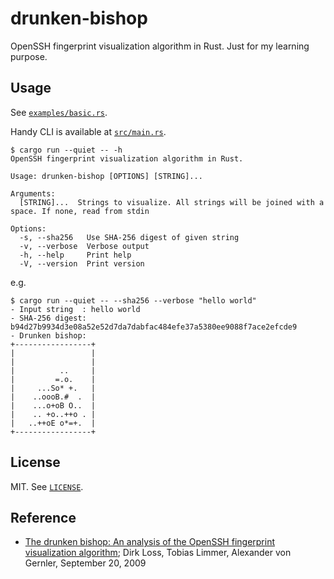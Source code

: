 # drunken-bishop

OpenSSH fingerprint visualization algorithm in Rust. Just for my learning purpose.

## Usage

See [`examples/basic.rs`](examples/basic.rs).

Handy CLI is available at [`src/main.rs`](src/main.rs).

```console
$ cargo run --quiet -- -h
OpenSSH fingerprint visualization algorithm in Rust.

Usage: drunken-bishop [OPTIONS] [STRING]...

Arguments:
  [STRING]...  Strings to visualize. All strings will be joined with a space. If none, read from stdin

Options:
  -s, --sha256   Use SHA-256 digest of given string
  -v, --verbose  Verbose output
  -h, --help     Print help
  -V, --version  Print version
```

e.g.

```console
$ cargo run --quiet -- --sha256 --verbose "hello world"
- Input string  : hello world
- SHA-256 digest: b94d27b9934d3e08a52e52d7da7dabfac484efe37a5380ee9088f7ace2efcde9
- Drunken bishop:
+-----------------+
|                 |
|                 |
|          ..     |
|         =.o.    |
|     ...So* +.   |
|    ..oooB.#  .  |
|    ...o+oB O..  |
|    .. +o..++o . |
|   ..++oE o*=+.  |
+-----------------+
```

## License

MIT. See [`LICENSE`](LICENSE).

## Reference

- [The drunken bishop: An analysis of the OpenSSH fingerprint visualization algorithm](http://www.dirk-loss.de/sshvis/drunken_bishop.pdf); Dirk Loss, Tobias Limmer, Alexander von Gernler, September 20, 2009


